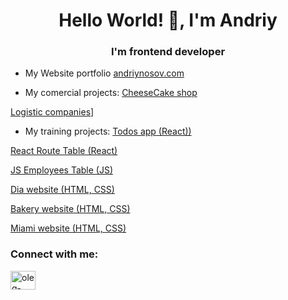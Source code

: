 <h1 align="center">Hello World! 👋, I'm Andriy</h1>
<h3 align="center">I'm frontend developer</h3>

- My Website portfolio [andriynosov.com](https://andriynosov.com/)

- My comercial projects:
[CheeseCake shop](https://nahirna-cake.com.ua/)

[Logistic companies](https://www.ukrainets.in.ua/)]

- My training projects:
[Todos app (React))](https://nosovandriy.github.io/react_todo-app-with-api/)

[React Route Table (React)](https://nosovandriy.github.io/react_people-table-advanced/)

[JS Employees Table (JS)](https://nosovandriy.github.io/js_employees_table_DOM/)

[Dia website (HTML, CSS)](https://nosovandriy.github.io/layout_dia/)

[Bakery website (HTML, CSS)](https://nosovandriy.github.io/layout_creativeBakery/)

[Miami website (HTML, CSS)](https://nosovandriy.github.io/layout_miami/)


<h3 align="left">Connect with me:</h3>
<p align="left">
<a href="https://www.linkedin.com/in/andriy-nosov/" target="blank"><img align="center" src="https://raw.githubusercontent.com/rahuldkjain/github-profile-readme-generator/master/src/images/icons/Social/linked-in-alt.svg" alt="oleg-vetrov-a580b5238" height="30" width="40" /></a>
</p>
